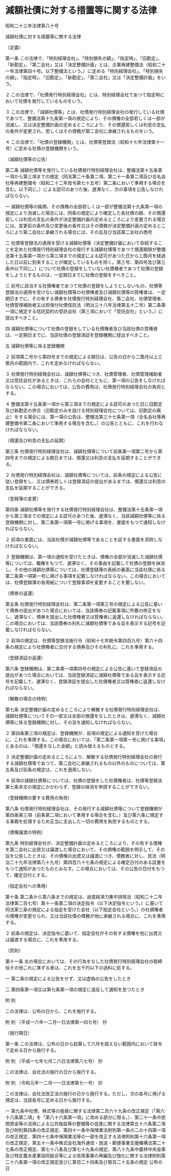 # 減額社債に対する措置等に関する法律

昭和二十三年法律第八十号

減額社債に対する措置等に関する法律

（定義）

第一条 この法律で、「特別経理会社」、「特別損失の額」、「指定時」、「旧勘定」、「新勘定」、「第二会社」又は「決定整備計画」とは、企業再建整備法（昭和二十一年法律第四十号。以下整備法という。）に定める「特別経理会社」、「特別損失の額」、「指定時」、「旧勘定」、「新勘定」、「第二会社」又は「決定整備計画」をいう。

２ この法律で、「社債発行特別経理会社」とは、特別経理会社であつて指定時において社債を発行しているものをいう。

３ この法律で、「減額社債等」とは、社債発行特別経理会社の発行している社債であつて、整備法第十九条第一項の規定により、その債権の全部若しくは一部が消滅し、又は決定整備計画の定めるところにより、その償還若しくは利息の支払の条件が変更され、若しくはその債務が第二会社に承継されるものをいう。

４ この法律で、「社債の登録機関」とは、社債等登録法（昭和十七年法律第十一号）に定める社債の登録機関をいう。

（減額社債等の公告）

第二条 減額社債等を発行している社債発行特別経理会社は、整備法第十五条第一項から第三項までの規定（同法第二十条第二項、第二十一条第二項及び合名会社等再建整備令（昭和二十二年政令第七十五号）第二条において準用する場合を含む。以下同じ。）による認可のあつた後、遅滞なく、次の事項を公告しなければならない。

一 減額社債等の銘柄、その債権の全部若しくは一部が整備法第十九条第一項の規定により消滅した場合には、同条の規定により確定した各社債の額、その償還若しくは利息の支払の条件が決定整備計画の定めるところにより変更される場合には、変更前の条件及び変更後の条件又はその債務が決定整備計画の定めるところにより第二会社に承継される場合には、その旨及び当該第二会社の商号

二 社債等登録法の適用を受ける減額社債等（決定整備計画において存続することを定めた社債発行特別経理会社の発行する減額社債等であつて償還期限が整備法第十五条第一項から第三項までの規定による認可があつた日から三箇月を経過した日以前に到来することが確定しているものを除く。第三号、第四号及び第三条中以下同じ。）について社債の登録をしていない社債権者であつて社債の登録をしようとするものは、一定期日までに社債の登録をすべきこと。

三 前号に該当する社債権者であつて社債の登録をしようとしないもの、社債等登録法の適用を受けない減額社債等の社債権者及び減額社債等の質権者は、一定期日までに、その有する債券を社債発行特別経理会社、第二会社、社債管理者、社債管理補助者又は担保付社債信託法（明治三十八年法律第五十二号）第二条第一項に規定する信託契約の受託会社（第三項において「受託会社」という。）に提出すべきこと。

四 減額社債等について社債の登録をしている社債権者及び当該社債の質権者は、一定期日までに、当該社債の登録済証を登録機関に提出すべきこと。

五 減額社債等に係る登録機関

２ 前項第二号から第四号までの規定による期日は、公告の日から二箇月以上三箇月の範囲内で、これを定めなければならない。

３ 社債発行特別経理会社は、減額社債等につき、社債管理者、社債管理補助者又は受託会社があるときは、これらの会社とともに、第一項の公告をしなければならない。この場合においては、公告の費用は、社債発行特別経理会社の負担とする。

４ 整備法第十五条第一項から第三項までの規定による認可のあつた日に旧勘定及び新勘定の併合（旧勘定のみを設ける特別経理会社については、旧勘定の廃止）をする場合には、第一項の公告は、整備法第三十七条第一項（合名会社等再建整備令第二条において準用する場合を含む。）の公告とともに、これを行わなければならない。

（償還及び利息の支払の延期）

第三条 社債発行特別経理会社は、減額社債等について前条第一項第二号から第四号までの規定による期日までは、償還又は利息の支払を延期することができる。

２ 社債発行特別経理会社は、減額社債等については、前条の規定による公告に従い登録をし、又は債券若しくは登録済証の提出があるまでは、償還又は利息の支払を延期することができる。

（登録簿の変更）

第四条 減額社債等を発行する社債発行特別経理会社は、整備法第十五条第一項から第三項までの規定による認可のあつた後、遅滞なく、当該減額社債等に係る登録機関に対し、第二条第一項第一号に掲げる事項を、書面をもつて通知しなければならない。

２ 前項の書面には、当該社債が減額社債等であることを証する書面を添附しなければならない。

３ 登録機関は、第一項の通知を受けたときは、債権の全部が消滅した減額社債等については、職権をもつて、遅滞なく、その事由を記載して社債の登録を抹消し、その他の減額社債等については、社債登録簿の表紙の裏面に当該社債に係る第二条第一項第一号に掲げる事項を記載しなければならない。この場合においては、社債登録簿の各用紙について登録事項を変更することを要しない。

（債券の返還）

第五条 社債発行特別経理会社は、第二条第一項第三号の規定による公告に基いて債券の提出があつた場合においては、当該債券の記載事項に所要の修正をなし、遅滞なく、債券を提出した社債権者又は質権者に返還しなければならない。この場合においては、当該債券の利札に減額社債等である旨を表示する記号を記載しなければならない。

２ 前項の規定は、社債等登録法施行令（昭和十七年勅令第四百九号）第六十四条の規定により社債権者に交付する債券及びその利札に、これを準用する。

（登録済証の返還）

第六条 登録機関は、第二条第一項第四号の規定による公告に基いて登録済証の提出があつた場合においては、当該登録済証に減額社債等である旨を表示する記号を記載して、遅滞なく、登録済証を提出した社債権者又は質権者に返還しなければならない。

（解散の場合の特例）

第七条 決定整備計画の定めるところにより解散する社債発行特別経理会社は、減額社債等についてその一部又は全部の償還をなしたときは、遅滞なく、減額社債等に係る登録機関に対し、その旨を通知しなければならない。

２ 第四条第三項の規定は、登録機関が、前項の規定による通知を受けた場合に、これを準用する。この場合においては、「第二条第一項第一号に掲げる事項」とあるのは、「償還をなした金額」と読み替えるものとする。

３ 決定整備計画の定めるところにより、解散する社債発行特別経理会社の発行する減額社債等であつて、第二会社に承継されるもの以外のものについては、第五条及び前条の規定は、これを適用しない。

４ 前項の減額社債等については、社債の登録をした社債権者は、社債等登録法第七条本文の規定にかかわらず、登録の抹消を申請することができない。

（登録機関の要する費用の負担）

第八条 社債発行特別経理会社は、その発行する減額社債等について登録機関が第四条第三項（前条第二項において準用する場合を含む。）及び第六条に規定する事務を処理するため正当に支出した一切の費用を負担するものとする。

（債権譲渡の特例）

第九条 特別経理会社が、決定整備計画の定めるところにより、その有する債権を第二会社に出資又は譲渡した場合において、その債権の範囲を明示して、その旨を公告したときは、その債権の出資又は譲渡につき、債務者に対し、民法（明治二十九年法律第八十九号）第四百六十七条の規定による確定日付のある証書をもつて通知があつたものとみなす。この場合においては、その公告の日付をもつて、確定日付とする。

（指定会社への準用）

第十条 第二条から第八条までの規定は、過度経済力集中排除法（昭和二十二年法律第二百七号）第十一条第二項の決定指令（以下決定指令という。）に基いて同法第三条の規定による指定を受けた会社（以下指定会社という。）の社債権者の債権が変更せられ、又は当該社債の債務が他に承継される場合に、これを準用する。

２ 前条の規定は、決定指令に基いて、指定会社がその有する債権を他に出資又は譲渡する場合に、これを準用する。

（罰則）

第十一条 左の場合においては、その行為をなした社債発行特別経理会社の取締役その他これに準ずる者は、これを五千円以下の過料に処する。

一 第二条の規定による公告をせず、又は虚偽の公告をしたとき

二 第四条第一項又は第七条第一項の規定に違反して通知を怠つたとき

附 則

この法律は、公布の日から、これを施行する。

附 則 （平成一六年一二月一日法律第一四七号） 抄

（施行期日）

第一条 この法律は、公布の日から起算して六月を超えない範囲内において政令で定める日から施行する。

附 則 （平成一七年七月二六日法律第八七号） 抄

この法律は、会社法の施行の日から施行する。

附 則 （令和元年一二月一一日法律第七一号） 抄

この法律は、会社法改正法の施行の日から施行する。ただし、次の各号に掲げる規定は、当該各号に定める日から施行する。

一 第九条中社債、株式等の振替に関する法律第二百六十九条の改正規定（「第六十八条第二項」を「第八十六条第一項」に改める部分に限る。）、第二十一条中民間資金等の活用による公共施設等の整備等の促進に関する法律第五十六条第二項及び附則第四条の改正規定、第四十一条中保険業法附則第一条の二の十四第一項の改正規定、第四十七条中保険業法等の一部を改正する法律附則第十六条第一項の改正規定、第五十一条中株式会社海外通信・放送・郵便事業支援機構法第二十七条の改正規定、第七十八条及び第七十九条の規定、第八十九条中農林中央金庫及び特定農水産業協同組合等による信用事業の再編及び強化に関する法律附則第二十六条第一項の改正規定並びに第百二十四条及び第百二十五条の規定 公布の日
